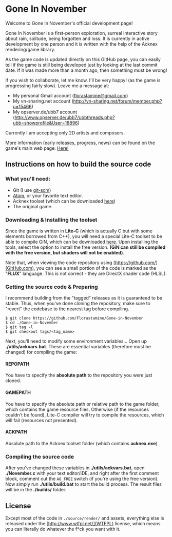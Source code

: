 # Gone In November

Welcome to Gone In November's official development page!

Gone In November is a first-person exploration, surreal interactive story about rain, solitude, being forgotten and loss. It is currently in active development by one person and it is written with the help of the Acknex rendering/game library.

As the game code is updated directly on this GitHub page, you can easily tell if the game is still being developed just by looking at the last commit date. If it was made more than a month ago, then something must be wrong!

If you wish to collaborate, let me know. I'll be very happy! (as the game is progressing fairly slow). Leave me a message at:
* My personal Gmail account (florastamine@gmail.com)
* My vn-sharing.net account (http://vn-sharing.net/forum/member.php?u=15466)
* My opserver.de/ubb7 account (http://www.opserver.de/ubb7/ubbthreads.php?ubb=showprofile&User=18896)

Currently I am accepting only 2D artists and composers.

More information (early releases, progress, news) can be found on the game's main web page: [Here!](https://dl.dropboxusercontent.com/u/26857618/DP/index.html)

## Instructions on how to build the source code

### What you'll need:
* Git (I use [git-scm](https://git-scm.com/))
* [Atom](http://atom.io/), or your favorite text editor.
* Acknex toolset (which can be downloaded [here](http://server.conitec.net/down/gstudio8_setup.exe))
* The original game.

### Downloading & Installing the toolset
Since the game is written in **Lite-C** (which is actually C but with some elements borrowed from C++), you will need a special Lite-C toolset to be able to compile GiN, which can be downloaded [here](http://server.conitec.net/down/gstudio8_setup.exe). Upon installing the tools, select the option to install the free version. **(GiN can still be compiled with the free version, but shaders will not be enabled)**.

Note that, when viewing the code repository using [https://github.com/](GitHub.com), you can see a small portion of the code is marked as the "**FLUX**" language. This is not correct - they are DirectX shader code (HLSL).

### Getting the source code & Preparing
I recommend building from the "tagged" releases as it is guaranteed to be stable. Thus, when you've done cloning the repository, make sure to "revert" the codebase to the nearest tag before compiling.
```
$ git clone https://github.com/Florastamine/Gone-in-November
$ cd ./Gone-in-November
$ git tag -l
$ git checkout tags/<tag_name>
```

Next, you'll need to modify some environment variables... Open up **./utils/ackvars.bat**. These are essential variables (therefore must be changed) for compiling the game:

#### REPOPATH
You have to specify the **absolute path** to the repository you were just cloned.

#### GAMEPATH
You have to specify the absolute path or relative path to the game folder, which contains the game resource files. Otherwise (if the resources couldn't be found), Lite-C compiler will try to compile the resources, which will fail (resources not presented).

#### ACKPATH
Absolute path to the Acknex toolset folder (which contains **acknex.exe**)

### Compiling the source code
After you've changed these variables in **./utils/ackvars.bat**, open **./November.c** with your text editor/IDE, and right after the first comment block, comment out the ```A8_FREE``` switch (if you're using the free version). Now simply run **./utils/build.bat** to start the build process. The result files will be in the **./builds/** folder.

## License
Except most of the code in `./source/render/` and assets, everything else is released under the [http://www.wtfpl.net/](WTFPL) license, which means you can literally do whatever the f*ck you want with it.
